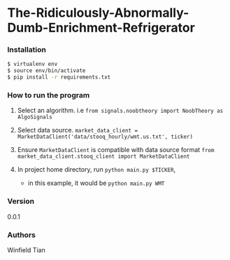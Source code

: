 # The-Ridiculously-Abnormally-Dumb-Enrichment-Refrigerator

### Installation

```sh
$ virtualenv env
$ source env/bin/activate
$ pip install -r requirements.txt
```

### How to run the program
1) Select an algorithm. i.e ```from signals.noobtheory import NoobTheory as AlgoSignals```

2) Select data source. ```market_data_client = MarketDataClient('data/stooq_hourly/wmt.us.txt', ticker)```

3) Ensure ```MarketDataClient``` is compatible with data source format ```from market_data_client.stooq_client import MarketDataClient```

4) In project home directory, run ```python main.py $TICKER```,
    - in this example, it would be ```python main.py WMT```

### Version
0.0.1

### Authors
Winfield Tian
